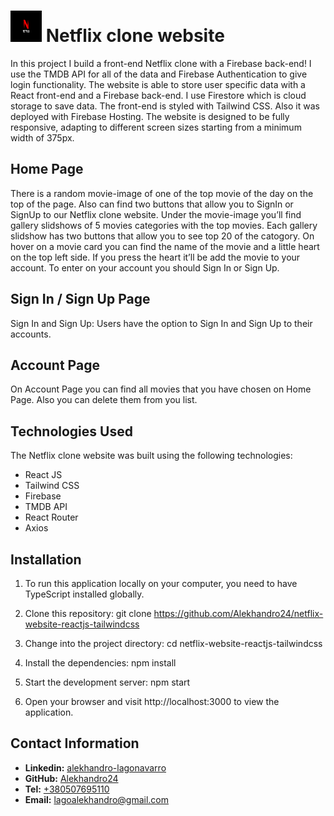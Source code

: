 # <img src="./public/netflix-favicon.png" alt="Netflix Logo" style="width:50px; height:50px"/> **Netflix clone website**

In this project I build a front-end Netflix clone with a Firebase back-end! I
use the TMDB API for all of the data and Firebase Authentication to give login
functionality. The website is able to store user specific data with a React
front-end and a Firebase back-end. I use Firestore which is cloud storage to
save data. The front-end is styled with Tailwind CSS. Also it was deployed with
Firebase Hosting. The website is designed to be fully responsive, adapting to
different screen sizes starting from a minimum width of 375px.

## Home Page

There is a random movie-image of one of the top movie of the day on the top of
the page. Also can find two buttons that allow you to SignIn or SignUp to our
Netflix clone website. Under the movie-image you’ll find gallery slidshows of 5
movies categories with the top movies. Each gallery slidshow has two buttons
that allow you to see top 20 of the catogory. On hover on a movie card you can
find the name of the movie and a little heart on the top left side. If you press
the heart it’ll be add the movie to your account. To enter on your account you
should Sign In or Sign Up.

## Sign In / Sign Up Page

Sign In and Sign Up: Users have the option to Sign In and Sign Up to their
accounts.

## Account Page

On Account Page you can find all movies that you have chosen on Home Page. Also
you can delete them from you list.

## Technologies Used

The Netflix clone website was built using the following technologies:

- React JS
- Tailwind CSS
- Firebase
- TMDB API
- React Router
- Axios

## Installation

1. To run this application locally on your computer, you need to have TypeScript
   installed globally.

2. Clone this repository: git clone
   https://github.com/Alekhandro24/netflix-website-reactjs-tailwindcss

3. Change into the project directory: cd netflix-website-reactjs-tailwindcss

4. Install the dependencies: npm install

5. Start the development server: npm start

6. Open your browser and visit http://localhost:3000 to view the application.

## Contact Information

- **Linkedin:**
  [alekhandro-lagonavarro](https://www.linkedin.com/in/alekhandro-lagonavarro/)
- **GitHub:** [Alekhandro24](https://github.com/Alekhandro24)
- **Tel:** [+380507695110](+380507695110)
- **Email:** [lagoalekhandro@gmail.com](https://www.gmail.com)
